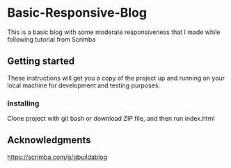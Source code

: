 # Basic-Responsive-Blog

This is a basic blog with some moderate responsiveness that I made while following tutorial from Scrimba

## Getting started

These instructions will get you a copy of the project up and running on your local machine for development and testing purposes.

### Installing

Clone project with git bash or download ZIP file, and then run index.html

## Acknowledgments

https://scrimba.com/g/gbuildablog

